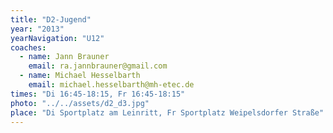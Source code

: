 ```yaml
---
title: "D2-Jugend"
year: "2013"
yearNavigation: "U12"
coaches:
  - name: Jann Brauner
    email: ra.jannbrauner@gmail.com
  - name: Michael Hesselbarth
    email: michael.hesselbarth@mh-etec.de
times: "Di 16:45-18:15, Fr 16:45-18:15"
photo: "../../assets/d2_d3.jpg"
place: "Di Sportplatz am Leinritt, Fr Sportplatz Weipelsdorfer Straße"
---
```

